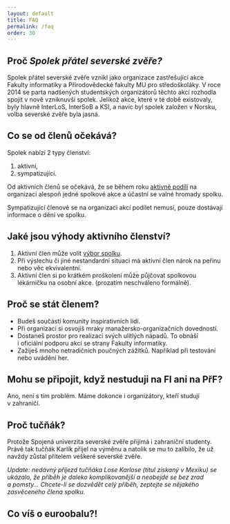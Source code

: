 ```yaml
---
layout: default
title: FAQ
permalink: /faq
order: 30
---
```


## Proč _Spolek přátel severské zvěře?_

Spolek přátel severské zvěře vznikl jako organizace zastřešující akce
Fakulty informatiky a Přírodovědecké fakulty MU pro středoškoláky.
V roce 2014 se parta nadšených studentských organizátorů těchto akcí rozhodla
spojit v nově vzniknuvší spolek. Jelikož akce, které v té době existovaly, byly
hlavně InterLoS, InterSoB a KSI, a navíc byl spolek založen v Norsku, volba
severské zvěře byla jasná.


## Co se od členů očekává?

Spolek nabízí 2 typy členství:

 1. aktivní,
 2. sympatizující.

Od aktivních členů se očekává, že se během roku [aktivně
podílí](/event-join) na organizaci alespoň jedné spolkové akce
a účastní se valné hromady spolku.

Sympatizující členové se na organizaci akcí podílet nemusí, pouze
dostávají informace o dění ve spolku.


## Jaké jsou výhody aktivního členství?

 1. Aktivní člen může volit [výbor spolku](/members).
 2. Při výslechu či jiné nestandardní situaci má aktivní člen nárok na peřinu
    nebo věc ekvivalentní.
 3. Aktivní člen si po krátkém proškolení může půjčovat spolkovou lékárničku na
    osobní akce. (prozatím neschváleno formálně).


## Proč se stát členem?

 * Budeš součástí komunity inspirativních lidí.
 * Při organizaci si osvojíš mraky manažersko-organizačních dovedností.
 * Dostaneš prostor pro realizaci svých ulítlých nápadů. To obnáší i oficiální
   podporu akcí se strany Fakulty informatiky.
 * Zažiješ mnoho netradičních poučných zážitků. Například při testování nebo
   uvádění her.


## Mohu se připojit, když nestuduji na FI ani na PřF?

Ano, není s tím problém. Máme dokonce i organizátory, kteří studují
v zahraničí.


## Proč tučňák?

Protože Spojená univerzita severské zvěře přijímá i zahraniční studenty.
Právě tak tučňák Karlík přijel na výměnu a natolik se mu to zalíbilo, že už
navždy zůstal přítelem veškeré severské zvěře.

_Update: nedávný příjezd tučňáka Lose Karlose (titul získaný v Mexiku) se
ukázalo, že příběh je daleko komplikovanější a neobejde se bez zrad
a pomsty&hellip; Chcete-li se dozvědět celý příběh, zeptejte se nějakého
zasvěceného člena spolku._

## Co víš o euroobalu?!
